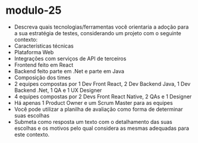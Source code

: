 # modulo-25

- Descreva quais tecnologias/ferramentas você orientaria a adoção para a sua estratégia de testes, considerando
um projeto com o seguinte contexto:
 - Características técnicas
 - Plataforma Web
 - Integrações com serviços de API de terceiros
 - Frontend feito em React
 - Backend feito parte em .Net e parte em Java
 - Composição dos times
 - 2 equipes compostas por 1 Dev Front React, 2 Dev Backend Java, 1 Dev Backend .Net, 1 QA e 1 UX Designer
 - 4 equipes compostas por 2 Devs Front React Native, 2 QAs e 1 Designer
 - Há apenas 1 Product Owner e um Scrum Master para as equipes
 - Você pode utilizar a planilha de avaliação como forma de determinar suas escolhas
 - Submeta como resposta um texto com o detalhamento das suas escolhas e os motivos pelo qual considera as
mesmas adequadas para este contexto.

